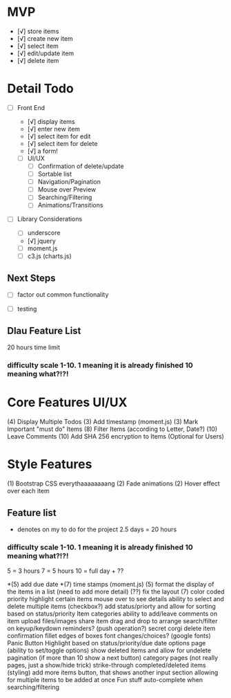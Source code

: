 # MVP
- [√] store items
 - [√] create new item
 - [√] select item
 - [√] edit/update item
 - [√] delete item


 # Detail Todo
 - [ ] Front End
   - [√] display items
   - [√] enter new item
   - [√] select item for edit
   - [√] select item for delete
   - [√] a form!

   - [ ] UI/UX
     - [ ] Confirmation of delete/update
     - [ ] Sortable list
     - [ ] Navigation/Pagination
     - [ ] Mouse over Preview
     - [ ] Searching/Filtering
     - [ ] Animations/Transitions

  - [ ] Library Considerations
    - [ ] underscore
    - [√] jquery
    - [ ] moment.js
    - [ ] c3.js (charts.js)

 ## Next Steps

  - [ ] factor out common functionality
  - [ ] testing


  ## Dlau Feature List
  20 hours time limit

  ### difficulty scale 1-10. 1 meaning it is already finished 10 meaning what?!?!

  # Core Features UI/UX

  (4) Display Multiple Todos
  (3) Add timestamp (moment.js)
  (3) Mark Important "must do" Items
  (8) Filter Items (according to Letter, Date?)
  (10) Leave Comments 
  (10) Add SHA 256 encryption to Items (Optional for Users)

  # Style Features
  (1) Bootstrap CSS everythaaaaaaaang
  (2) Fade animations
  (2) Hover effect over each item


















  ## Feature list
  * denotes on my to do for the project
  2.5 days = 20 hours

  ### difficulty scale 1-10. 1 meaning it is already finished 10 meaning what?!?!

  5 = 3 hours
  7 = 5 hours
  10 = full day + ??

  *(5) add due date
  *(7) time stamps (moment.js)
  (5) format the display of the items in a list (need to add more detail)
  (??) fix the layout
  (7) color coded priority
  highlight certain items
  mouse over to see details
  ability to select and delete multiple items (checkbox?)
  add status/priorty and allow for sorting based on status/priority
  Item categories
  ability to add/leave comments on item
  upload files/images
  share item
  drag and drop to arrange
  search/filter on keyup/keydown
  reminders? (push operation?)
  secret corgi
  delete item confirmation
  fillet edges of boxes
  font changes/choices? (google fonts)
  Panic Button
  Highlight based on status/priority/due date
  options page (ability to set/toggle options)
  show deleted items and allow for undelete
  pagination (if more than 10 show a next button)
  category pages (not really pages, just a show/hide trick)
  strike-through completed/deleted items (styling)
  add more items button, that shows another input section allowing for multiple items to be added at once
  Fun stuff
  auto-complete when searching/filtering








